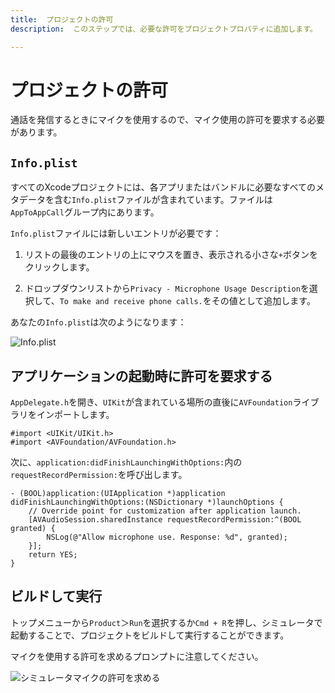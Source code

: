 ```yaml
---
title:  プロジェクトの許可
description:  このステップでは、必要な許可をプロジェクトプロパティに追加します。

---
```


プロジェクトの許可
=========

通話を発信するときにマイクを使用するので、マイク使用の許可を要求する必要があります。

`Info.plist`
------------

すべてのXcodeプロジェクトには、各アプリまたはバンドルに必要なすべてのメタデータを含む`Info.plist`ファイルが含まれています。ファイルは`AppToAppCall`グループ内にあります。

`Info.plist`ファイルには新しいエントリが必要です：

1. リストの最後のエントリの上にマウスを置き、表示される小さな`+`ボタンをクリックします。

2. ドロップダウンリストから`Privacy - Microphone Usage Description`を選択して、`To make and receive phone calls.`をその値として追加します。

あなたの`Info.plist`は次のようになります：

![Info.plist](/images/client-sdk/ios-in-app-voice/info-plist.png)

アプリケーションの起動時に許可を要求する
--------------------

`AppDelegate.h`を開き、`UIKit`が含まれている場所の直後に`AVFoundation`ライブラリをインポートします。

```objective_c
#import <UIKit/UIKit.h>
#import <AVFoundation/AVFoundation.h>
```

次に、`application:didFinishLaunchingWithOptions:`内の`requestRecordPermission:`を呼び出します。

```objective_c
- (BOOL)application:(UIApplication *)application didFinishLaunchingWithOptions:(NSDictionary *)launchOptions {
    // Override point for customization after application launch.
    [AVAudioSession.sharedInstance requestRecordPermission:^(BOOL granted) {
        NSLog(@"Allow microphone use. Response: %d", granted);
    }];
    return YES;
}
```

ビルドして実行
-------

トップメニューから`Product`＞`Run`を選択するか`Cmd + R`を押し、シミュレータで起動することで、プロジェクトをビルドして実行することができます。

マイクを使用する許可を求めるプロンプトに注意してください。

![シミュレータマイクの許可を求める](/images/client-sdk/ios-in-app-voice/permissions.png)

